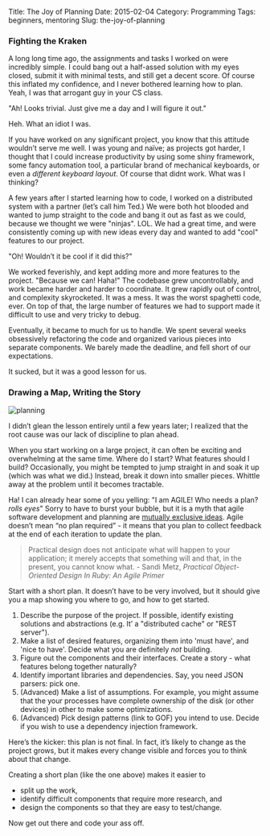 Title: The Joy of Planning
Date: 2015-02-04
Category: Programming
Tags: beginners, mentoring
Slug: the-joy-of-planning

### Fighting the Kraken

A long long time ago, the assignments and tasks I worked on were incredibly
simple. I could bang out a half-assed solution with my eyes closed, submit it
with minimal tests, and still get a decent score. Of course this inflated my
confidence, and I never bothered learning how to plan. Yeah, I was that
arrogant guy in your CS class.

"Ah! Looks trivial. Just give me a day and I will figure it out."

Heh. What an idiot I was.

If you have worked on any significant project, you know that this attitude
wouldn’t serve me well. I was young and naïve; as projects got harder, I
thought that I could increase productivity by using some shiny framework, some
fancy automation tool, a particular brand of mechanical keyboards, or even a
_different keyboard layout_. Of course that didnt work. What was I thinking?

A few years after I started learning how to code, I worked on a distributed
system with a partner (let’s call him Ted.) We were both hot blooded and
wanted to jump straight to the code and bang it out as fast as we could,
because we thought we were "ninjas". LOL. We had a great time, and were
consistently coming up with new ideas every day and wanted to add "cool"
features to our project.

"Oh! Wouldn’t it be cool if it did this?"

We worked feverishly, and kept adding more and more features to the project.
"Because we can! Haha!" The codebase grew uncontrollably, and work became
harder and harder to coordinate. It grew rapidly out of control, and complexity
skyrocketed. It was a mess. It was the worst spaghetti code, ever. On top of
that, the large number of features we had to support made it difficult to use
and very tricky to debug.

Eventually, it became to much for us to handle. We spent several weeks
obsessively refactoring the code and organized various pieces into separate
components. We barely made the deadline, and fell short of our expectations.

It sucked, but it was a good lesson for us.

### Drawing a Map, Writing the Story

![planning]({filename}/images/sf-bay.jpg)

I didn’t glean the lesson entirely until a few years later; I realized that
the root cause was our lack of discipline to plan ahead.

When you start working on a large project, it can often be exciting and
overwhelming at the same time. Where do I start? What features should I build?
Occasionally, you might be tempted to jump straight in and soak it up (which
was what we did.) Instead, break it down into smaller pieces. Whittle away at
the problem until it becomes tractable.

Ha! I can already hear some of you yelling: "I am AGILE! Who needs a plan?
*rolls eyes*" Sorry to have to burst your bubble, but it is a myth that agile
software development and planning are [mutually exclusive ideas][dilbert].
Agile doesn’t mean “no plan required” - it means that you plan to collect
feedback at the end of each iteration to update the plan.

> Practical design does not anticipate what will happen to your application; it
> merely accepts that something will and that, in the present, you cannot know
> what. - Sandi Metz, _Practical Object-Oriented Design In Ruby: An Agile
> Primer_

Start with a short plan. It doesn’t have to be very involved, but it should
give you a map showing you where to go, and how to get started.

1. Describe the purpose of the project. If possible, identify existing
   solutions and abstractions (e.g. It’  a "distributed cache" or "REST
   server").
1. Make a list of desired features, organizing them into 'must have', and 'nice
   to have'. Decide what you are definitely _not_ building.
1. Figure out the components and their interfaces. Create a story - what
   features belong together naturally?
1. Identify important libraries and dependencies. Say, you need JSON parsers: pick one.
1. (Advanced) Make a list of assumptions. For example, you might assume that
   the your processes have complete ownership of the disk (or other devices) in
   other to make some optimizations.
1. (Advanced) Pick design patterns (link to GOF) you intend to use. Decide if
   you wish to use a dependency injection framework.

Here’s the kicker: this plan is not final. In fact, it’s likely to change as
the project grows, but it makes every change visible and forces you to think
about that change.

Creating a short plan (like the one above) makes it easier to

- split up the work,
- identify difficult components that require more research, and
- design the components so that they are easy to test/change.

Now get out there and code your ass off.

  [dilbert]: http://dilbert.com/strip/2007-11-26
